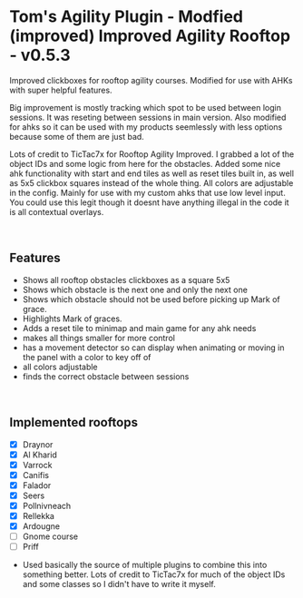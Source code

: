 # Tom's Agility Plugin - Modfied (improved) Improved Agility Rooftop - v0.5.3
Improved clickboxes for rooftop agility courses. Modified for use with AHKs with super helpful features.

Big improvement is mostly tracking which spot to be used between login sessions. It was reseting between sessions in main version. Also modified for ahks so it can be used with my products seemlessly with less options because some of them are just bad. 

Lots of credit to TicTac7x for Rooftop Agility Improved. I grabbed a lot of the object IDs and some logic from here for the obstacles. Added some nice ahk functionality with start and end tiles as well as reset tiles built in, as well as 5x5 clickbox squares instead of the whole thing. All colors are adjustable in the config. Mainly for use with my custom ahks that use low level input. You could use this legit though it doesnt have anything illegal in the code it is all contextual overlays.

<br>

## Features
* Shows all rooftop obstacles clickboxes as a square 5x5
* Shows which obstacle is the next one and only the next one
* Shows which obstacle should not be used before picking up Mark of grace.
* Highlights Mark of graces.
* Adds a reset tile to minimap and main game for any ahk needs
* makes all things smaller for more control
* has a movement detector so can display when animating or moving in the panel with a color to key off of
* all colors adjustable
* finds the correct obstacle between sessions

<br>

## Implemented rooftops
- [x] Draynor
- [x] Al Kharid
- [x] Varrock
- [x] Canifis
- [x] Falador
- [x] Seers
- [x] Pollnivneach
- [x] Rellekka
- [x] Ardougne
- [ ] Gnome course
- [ ] Priff

- Used basically the source of multiple plugins to combine this into something better. Lots of credit to TicTac7x for much of the object IDs and some classes so I didn't have to write it myself. 
